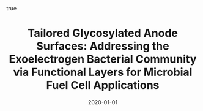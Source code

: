 ---
id: iannaciTailoredGlycosylatedAnode2020
title: 'Tailored Glycosylated Anode Surfaces: Addressing the Exoelectrogen Bacterial
  Community via Functional Layers for Microbial Fuel Cell Applications'
date: '2020-01-01'
authors:
- Iannaci, Alessandro and Myles, Adam and Flinois, Thomas and Behan, James A. and
  Barrière, Frédéric and Scanlan, Eoin M. and Colavita, Paula E.
doi: 10.1016/j.bioelechem.2020.107621
publication: 'In: *Bioelectrochemistry* 136'
publication_types:
- '1'
selected: false
tags: []
projects: []
math: true
links:
- name: Publisher
  url: https://doi.org/10.1016/j.bioelechem.2020.107621

---